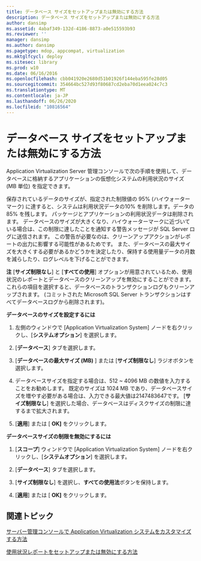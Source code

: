 ```yaml
---
title: データベース サイズをセットアップまたは無効にする方法
description: データベース サイズをセットアップまたは無効にする方法
author: dansimp
ms.assetid: 4abaf349-132d-4186-8873-a0e515593b93
ms.reviewer: ''
manager: dansimp
ms.author: dansimp
ms.pagetype: mdop, appcompat, virtualization
ms.mktglfcycl: deploy
ms.sitesec: library
ms.prod: w10
ms.date: 06/16/2016
ms.openlocfilehash: cbb041920e2680d51b01926f144eba595fe28d05
ms.sourcegitcommit: 354664bc527d93f80687cd2eba70d1eea024c7c3
ms.translationtype: MT
ms.contentlocale: ja-JP
ms.lasthandoff: 06/26/2020
ms.locfileid: "10816564"
---
```

# データベース サイズをセットアップまたは無効にする方法


Application Virtualization Server 管理コンソールで次の手順を使用して、データベースに格納するアプリケーションの仮想化システムの利用状況のサイズ (MB 単位) を指定できます。

保存されているデータのサイズが、指定された制限値の 95% (ハイウォーターマーク) に達すると、システムは利用状況データの10% を削除します。データの85% を残します。 パッケージとアプリケーションの利用状況データは削除されます。 データベースのサイズが大きくなり、ハイウォーターマークに近づいている場合は、この制限に達したことを通知する警告メッセージが SQL Server ログに送信されます。 この警告が必要なのは、クリーンアップアクションがレポートの出力に影響する可能性があるためです。 また、データベースの最大サイズを大きくする必要があるかどうかを決定したり、保持する使用量データの月数を減らしたり、ログレベルを下げることができます。

**注** [**サイズ制限なし**] と [**すべての使用**] オプションが用意されているため、使用状況のレポートとデータベースのクリーンアップを無効にすることができます。 これらの項目を選択すると、データベースのトランザクションログもクリーンアップされます。 (コミットされた Microsoft SQL Server トランザクションはすべてデータベースログから削除されます)。

 

**データベースのサイズを設定するには**

1.  左側のウィンドウで [Application Virtualization System] ノードを右クリックし、[**システムオプション**] を選択します。

2.  [**データベース**] タブを選択します。

3.  [**データベースの最大サイズ (MB)** ] または [**サイズ制限なし**] ラジオボタンを選択します。

4.  データベースサイズを指定する場合は、512 ~ 4096 MB の数値を入力することをお勧めします。 既定のサイズは 1024 MB であり、データベースサイズを増やす必要がある場合は、入力できる最大値は2147483647です。 [**サイズ制限なし**] を選択した場合、データベースはディスクサイズの制限に達するまで拡大されます。

5.  [**適用**] または [ **OK]** をクリックします。

**データベースサイズの制限を無効にするには**

1.  [**スコープ**] ウィンドウで [Application Virtualization System] ノードを右クリックし、[**システムオプション**] を選択します。

2.  [**データベース**] タブを選択します。

3.  [**サイズ制限なし**] を選択し、**すべての使用法**ボタンを保持します。

4.  [**適用**] または [ **OK]** をクリックします。

## 関連トピック


[サーバー管理コンソールで Application Virtualization システムをカスタマイズする方法](how-to-customize-an-application-virtualization-system-in-the-server-management-console.md)

[使用状況レポートをセットアップまたは無効にする方法](how-to-set-up-or-disable-usage-reporting.md)

 

 





